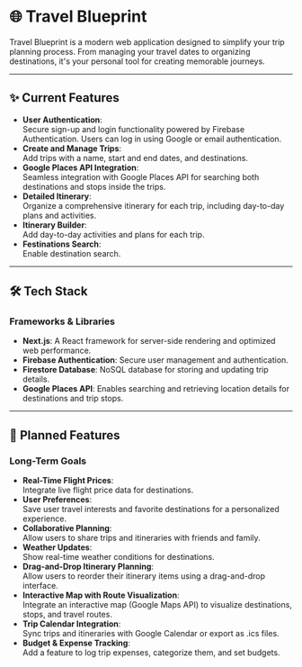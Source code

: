 # 🌐 Travel Blueprint

Travel Blueprint is a modern web application designed to simplify your trip planning process. From managing your travel dates to organizing destinations, it's your personal tool for creating memorable journeys.  

---

## ✨ Current Features

- **User Authentication**:  
  Secure sign-up and login functionality powered by Firebase Authentication. Users can log in using Google or email authentication.  
- **Create and Manage Trips**:  
  Add trips with a name, start and end dates, and destinations.
- **Google Places API Integration**:  
  Seamless integration with Google Places API for searching both destinations and stops inside the trips.  
- **Detailed Itinerary**:  
  Organize a comprehensive itinerary for each trip, including day-to-day plans and activities.  
- **Itinerary Builder**:  
  Add day-to-day activities and plans for each trip.  
- **Festinations Search**:  
  Enable destination search.  

---

## 🛠️ Tech Stack  

### Frameworks & Libraries
- **Next.js**: A React framework for server-side rendering and optimized web performance.  
- **Firebase Authentication**: Secure user management and authentication.  
- **Firestore Database**: NoSQL database for storing and updating trip details.  
- **Google Places API**: Enables searching and retrieving location details for destinations and trip stops.  

---

## 📜 Planned Features  

### Long-Term Goals
- **Real-Time Flight Prices**:  
  Integrate live flight price data for destinations.
- **User Preferences**:  
  Save user travel interests and favorite destinations for a personalized experience.  
- **Collaborative Planning**:  
  Allow users to share trips and itineraries with friends and family.  
- **Weather Updates**:  
  Show real-time weather conditions for destinations.  
- **Drag-and-Drop Itinerary Planning**:  
  Allow users to reorder their itinerary items using a drag-and-drop interface.
- **Interactive Map with Route Visualization**:  
  Integrate an interactive map (Google Maps API) to visualize destinations, stops, and travel routes.
- **Trip Calendar Integration**:  
  Sync trips and itineraries with Google Calendar or export as .ics files. 
- **Budget & Expense Tracking**:  
  Add a feature to log trip expenses, categorize them, and set budgets.